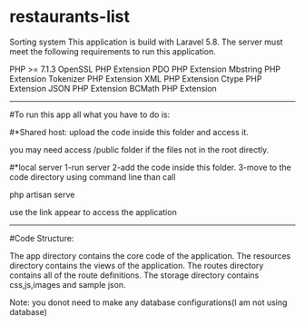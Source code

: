 # restaurants-list
Sorting system
This application is build with Laravel 5.8. The server must meet the following requirements to run this application. 

PHP >= 7.1.3
OpenSSL PHP Extension
PDO PHP Extension
Mbstring PHP Extension
Tokenizer PHP Extension
XML PHP Extension
Ctype PHP Extension
JSON PHP Extension
BCMath PHP Extension

------------------------------------------------------------------------

#To run this app all what you have to do is:

#*Shared host:
upload the code inside this folder and access it.

you may need access /public folder if the files not in the root directly.


#*local server
1-run server
2-add the code inside this folder.
3-move to the code directory using command line than call 

 php artisan serve
 
use the link appear to access the application

------------------------------------------------------------------------

#Code Structure:

The app directory contains the core code of the application.
The resources directory contains the views of the application.
The routes directory contains all of the route definitions.
The storage directory contains css,js,images and sample json.


Note: you donot need to make any database configurations(I am not using database)









